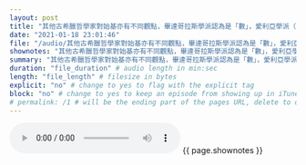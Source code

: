 ```yaml
---
layout: post
title: "其他古希臘哲學家對始基亦有不同觀點，畢達哥拉斯學派認為是「數」，愛利亞學派（英語：Eleatics）認為是「存在」，柏拉圖認為是「理念」等。" # quotes allow forbidden characters like the colon
date: "2021-01-18 23:01:46"
file: "/audio/其他古希臘哲學家對始基亦有不同觀點，畢達哥拉斯學派認為是「數」，愛利亞學派（英語：Eleatics）認為是「存在」，柏拉圖認為是「理念」等。.mp3"
shownotes: "其他古希臘哲學家對始基亦有不同觀點，畢達哥拉斯學派認為是「數」，愛利亞學派（英語：Eleatics）認為是「存在」，柏拉圖認為是「理念」等。"
summary: "其他古希臘哲學家對始基亦有不同觀點，畢達哥拉斯學派認為是「數」，愛利亞學派（英語：Eleatics）認為是「存在」，柏拉圖認為是「理念」等。"
duration: "file_duration" # audio length in min:sec
length: "file_length" # filesize in bytes
explicit: "no" # change to yes to flag with the explicit tag
block: "no" # change to yes to keep an episode from showing up in iTunes
# permalink: /1 # will be the ending part of the pages URL, delete to default to the title
---
```


<audio controls>
<source src="{{site.url}}{{site.baseurl}}{{ page.file }}" type="audio/x-mp3">
Your browser does not support the audio element.
</audio>
{{ page.shownotes }}
